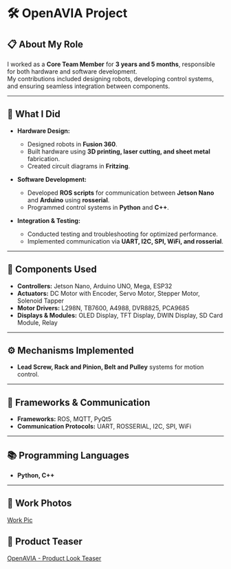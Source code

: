 # 🛠 OpenAVIA Project

## 📋 About My Role
I worked as a **Core Team Member** for **3 years and 5 months**, responsible for both hardware and software development.  
My contributions included designing robots, developing control systems, and ensuring seamless integration between components.

---

## 🚀 What I Did
- **Hardware Design:**  
  - Designed robots in **Fusion 360**.  
  - Built hardware using **3D printing, laser cutting, and sheet metal** fabrication.  
  - Created circuit diagrams in **Fritzing**.  

- **Software Development:**  
  - Developed **ROS scripts** for communication between **Jetson Nano** and **Arduino** using **rosserial**.  
  - Programmed control systems in **Python** and **C++**.  

- **Integration & Testing:**  
  - Conducted testing and troubleshooting for optimized performance.  
  - Implemented communication via **UART, I2C, SPI, WiFi, and rosserial**.  

---

## 🔧 Components Used
- **Controllers:** Jetson Nano, Arduino UNO, Mega, ESP32  
- **Actuators:** DC Motor with Encoder, Servo Motor, Stepper Motor, Solenoid Tapper  
- **Motor Drivers:** L298N, TB7600, A4988, DVR8825, PCA9685  
- **Displays & Modules:** OLED Display, TFT Display, DWIN Display, SD Card Module, Relay  

---

## ⚙️ Mechanisms Implemented
- **Lead Screw, Rack and Pinion, Belt and Pulley** systems for motion control.  

---

## 📡 Frameworks & Communication
- **Frameworks:** ROS, MQTT, PyQt5  
- **Communication Protocols:** UART, ROSSERIAL, I2C, SPI, WiFi  

---

## 📚 Programming Languages
- **Python, C++**  

---

## 📸 Work Photos
[Work Pic](https://drive.google.com/drive/folders/10VnD8A8nHem-CA2j_7nCLokjAKC3ZPJk?usp=sharing)

## 🎥 Product Teaser
[OpenAVIA - Product Look Teaser](https://drive.google.com/file/d/1Waa_UmOtYHqbn4EzVK4fXhVSi1-AAy6Q/view?usp=drive_link) 
